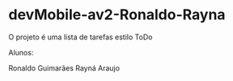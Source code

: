 # devMobile-av2-Ronaldo-Rayna

O projeto é uma lista de tarefas estilo ToDo

Alunos:

Ronaldo Guimarães
Rayná Araujo
